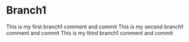 # Branch1

This is my first branch1 comment and commit
This is my second branch1 comment and commit
This is my third branch1 comment and commit


